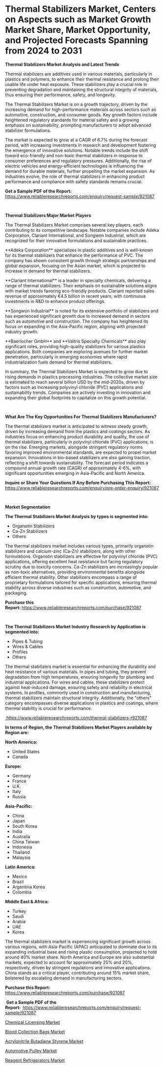 <p><h1>Thermal Stabilizers Market, Centers on Aspects such as Market Growth Market Share, Market Opportunity, and Projected Forecasts Spanning from 2024 to 2031</h1></p><p><strong>Thermal Stabilizers Market Analysis and Latest Trends</strong></p>
<p><p>Thermal stabilizers are additives used in various materials, particularly in plastics and polymers, to enhance their thermal resistance and prolong their usable life under heat exposure. These stabilizers play a crucial role in preventing degradation and maintaining the structural integrity of materials, thus ensuring their performance, safety, and longevity. </p><p>The Thermal Stabilizers Market is on a growth trajectory, driven by the increasing demand for high-performance materials across sectors such as automotive, construction, and consumer goods. Key growth factors include heightened regulatory standards for material safety and a growing emphasis on sustainability, prompting manufacturers to adopt advanced stabilizer formulations. </p><p>The market is expected to grow at a CAGR of 6.7% during the forecast period, with increasing investments in research and development fostering the emergence of innovative solutions. Notable trends include the shift toward eco-friendly and non-toxic thermal stabilizers in response to consumer preferences and regulatory pressures. Additionally, the rise of electric vehicles and energy-efficient technologies is influencing the demand for durable materials, further propelling the market expansion. As industries evolve, the role of thermal stabilizers in enhancing product performance and compliance with safety standards remains crucial.</p></p>
<p><strong>Get a Sample PDF of the Report:&nbsp;</strong> <a href="https://www.reliableresearchreports.com/enquiry/request-sample/921087?utm_campaign=113&utm_medium=2&utm_source=Github&utm_content=ia&utm_term=11112024&utm_id=thermal-stabilizers">https://www.reliableresearchreports.com/enquiry/request-sample/921087</a></p>
<p>&nbsp;</p>
<p><strong>Thermal Stabilizers Major Market Players</strong></p>
<p><p>The Thermal Stabilizers Market comprises several key players, each contributing to its competitive landscape. Notable companies include Adeka Corporation, Clariant International, and Songwon Industrial, which are recognized for their innovative formulations and sustainable practices.</p><p>**Adeka Corporation** specializes in plastic additives and is well-known for its thermal stabilizers that enhance the performance of PVC. The company has shown consistent growth through strategic partnerships and global expansion, focusing on the Asian market, which is projected to increase in demand for thermal stabilizers.</p><p>**Clariant International** is a leader in specialty chemicals, delivering a range of thermal stabilizers. Their emphasis on sustainable solutions aligns with market trends favoring eco-friendly products. Clariant reported sales revenue of approximately €4.5 billion in recent years, with continuous investments in R&D to enhance product offerings.</p><p>**Songwon Industrial** is noted for its extensive portfolio of stabilizers and has experienced significant growth due to increased demand in sectors such as automotive and construction. The company has heightened its focus on expanding in the Asia-Pacific region, aligning with projected industry growth.</p><p>**Baerlocher GmbH** and **Valtris Specialty Chemicals** also play significant roles, providing high-quality stabilizers for various plastics applications. Both companies are exploring avenues for further market penetration, particularly in emerging economies where rapid industrialization fuels demand for thermal stabilizers.</p><p>In summary, the Thermal Stabilizers Market is expected to grow due to rising demands in plastics processing industries. The collective market size is estimated to reach several billion USD by the mid-2020s, driven by factors such as increasing polyvinyl chloride (PVC) applications and sustainability trends. Companies are actively investing in innovation and expanding their global footprints to capitalize on this growth potential.</p></p>
<p>&nbsp;</p>
<p><strong>What Are The Key Opportunities For Thermal Stabilizers Manufacturers?</strong></p>
<p><p>The thermal stabilizers market is anticipated to witness steady growth, driven by increasing demand from the plastics and coatings sectors. As industries focus on enhancing product durability and quality, the use of thermal stabilizers, particularly in polyvinyl chloride (PVC) applications, is on the rise. Emerging markets, alongside stringent regulatory norms favoring improved environmental standards, are expected to propel market expansion. Innovations in bio-based stabilizers are also gaining traction, reflecting a shift towards sustainability. The forecast period indicates a compound annual growth rate (CAGR) of approximately 4-6%, with significant opportunities emerging in Asia-Pacific and North America.</p></p>
<p><strong>Inquire or Share Your Questions If Any Before Purchasing This Report:</strong> <a href="https://www.reliableresearchreports.com/enquiry/pre-order-enquiry/921087?utm_campaign=113&utm_medium=2&utm_source=Github&utm_content=ia&utm_term=11112024&utm_id=thermal-stabilizers">https://www.reliableresearchreports.com/enquiry/pre-order-enquiry/921087</a></p>
<p>&nbsp;</p>
<p><strong>Market Segmentation</strong></p>
<p><strong>The Thermal Stabilizers Market Analysis by types is segmented into:</strong></p>
<p><ul><li>Organotin Stabilizers</li><li>Ca-Zn Stabilizers</li><li>Others</li></ul></p>
<p><p>The thermal stabilizers market includes various types, primarily organotin stabilizers and calcium-zinc (Ca-Zn) stabilizers, along with other formulations. Organotin stabilizers are effective for polyvinyl chloride (PVC) applications, offering excellent heat resistance but facing regulatory scrutiny due to toxicity concerns. Ca-Zn stabilizers are increasingly popular as non-toxic alternatives, providing environmental benefits alongside efficient thermal stability. Other stabilizers encompass a range of proprietary formulations tailored for specific applications, ensuring thermal stability across diverse industries such as construction, automotive, and packaging.</p></p>
<p><strong>Purchase this Report:&nbsp;</strong><a href="https://www.reliableresearchreports.com/purchase/921087?utm_campaign=113&utm_medium=2&utm_source=Github&utm_content=ia&utm_term=11112024&utm_id=thermal-stabilizers">https://www.reliableresearchreports.com/purchase/921087</a></p>
<p>&nbsp;</p>
<p><strong>The Thermal Stabilizers Market Industry Research by Application is segmented into:</strong></p>
<p><ul><li>Pipes & Tubing</li><li>Wires & Cables</li><li>Profiles</li><li>Others</li></ul></p>
<p><p>The thermal stabilizers market is essential for enhancing the durability and heat resistance of various materials. In pipes and tubing, they prevent degradation from high temperatures, ensuring longevity for plumbing and industrial applications. For wires and cables, these stabilizers protect against heat-induced damage, ensuring safety and reliability in electrical systems. In profiles, commonly used in construction and manufacturing, thermal stabilizers maintain structural integrity. Additionally, the "others" category encompasses diverse applications in plastics and coatings, where thermal stability is crucial for performance.</p></p>
<p><a href="https://www.reliableresearchreports.com/thermal-stabilizers-r921087?utm_campaign=113&utm_medium=2&utm_source=Github&utm_content=ia&utm_term=11112024&utm_id=thermal-stabilizers">&nbsp;https://www.reliableresearchreports.com/thermal-stabilizers-r921087</a></p>
<p><strong>In terms of Region, the Thermal Stabilizers Market Players available by Region are:</strong></p>
<p>
    <p> <strong> North America: </strong>
        <ul>
            <li>United States</li>
            <li>Canada</li>
        </ul>
        </p> 
    <p> <strong> Europe: </strong>
        <ul>
            <li>Germany</li>
            <li>France</li>
            <li>U.K.</li>
            <li>Italy</li>
            <li>Russia</li>
        </ul>
        </p> 
    <p> <strong> Asia-Pacific: </strong>
        <ul>
            <li>China</li>
            <li>Japan</li>
            <li>South Korea</li>
            <li>India</li>
            <li>Australia</li>
            <li>China Taiwan</li>
            <li>Indonesia</li>
            <li>Thailand</li>
            <li>Malaysia</li>
        </ul>
        </p> 
    <p> <strong> Latin America: </strong>
        <ul>
            <li>Mexico</li>
            <li>Brazil</li>
            <li>Argentina Korea</li>
            <li>Colombia</li>
        </ul>
        </p> 
    <p> <strong> Middle East & Africa: </strong>
        <ul>
            <li>Turkey</li>
            <li>Saudi</li>
            <li>Arabia</li>
            <li>UAE</li>
            <li>Korea</li>
        </ul>
    </p>
    </p>
<p><p>The thermal stabilizers market is experiencing significant growth across various regions, with Asia-Pacific (APAC) anticipated to dominate due to its expanding industrial base and rising plastic consumption, projected to hold around 40% market share. North America and Europe are also substantial markets, expected to account for approximately 25% and 20%, respectively, driven by stringent regulations and innovative applications. China stands as a critical player, contributing around 15% market share, bolstered by escalating demand in manufacturing sectors.</p></p>
<p><strong>Purchase this Report: </strong><a href="https://www.reliableresearchreports.com/purchase/921087?utm_campaign=113&utm_medium=2&utm_source=Github&utm_content=ia&utm_term=11112024&utm_id=thermal-stabilizers">https://www.reliableresearchreports.com/purchase/921087</a></p>
<p>&nbsp;<strong>Get a Sample PDF of the Report:&nbsp;&nbsp;</strong><a href="https://www.reliableresearchreports.com/enquiry/request-sample/921087?utm_campaign=113&utm_medium=2&utm_source=Github&utm_content=ia&utm_term=11112024&utm_id=thermal-stabilizers">https://www.reliableresearchreports.com/enquiry/request-sample/921087</a></p>
<p><strong></strong></p>
<p><p><a href="https://github.com/NathanColeman327/Market-Research-Report-List-1/blob/main/chemical-licensing-market.md?utm_campaign=113&utm_medium=2&utm_source=Github&utm_content=ia&utm_term=11112024&utm_id=thermal-stabilizers">Chemical Licensing Market</a></p><p><a href="https://issuu.com/reportprime-2/docs/blood-collection-bags-market-size-2_99f565d7c178bc?utm_campaign=113&utm_medium=2&utm_source=Github&utm_content=ia&utm_term=11112024&utm_id=thermal-stabilizers">Blood Collection Bags Market</a></p><p><a href="https://github.com/OrlandoHBarks/Market-Research-Report-List-1/blob/main/acrylonitrile-butadiene-styrene-market.md?utm_campaign=113&utm_medium=2&utm_source=Github&utm_content=ia&utm_term=11112024&utm_id=thermal-stabilizers">Acrylonitrile Butadiene Styrene Market</a></p><p><a href="https://www.linkedin.com/pulse/navigating-global-automotive-pulley-market-landscape-lds3f?utm_campaign=113&utm_medium=2&utm_source=Github&utm_content=ia&utm_term=11112024&utm_id=thermal-stabilizers">Automotive Pulley Market</a></p><p><a href="https://issuu.com/reportprime-2/docs/reagent-refrigerators-market-size-2_9eb232b5d62600?utm_campaign=113&utm_medium=2&utm_source=Github&utm_content=ia&utm_term=11112024&utm_id=thermal-stabilizers">Reagent Refrigerators Market</a></p></p>